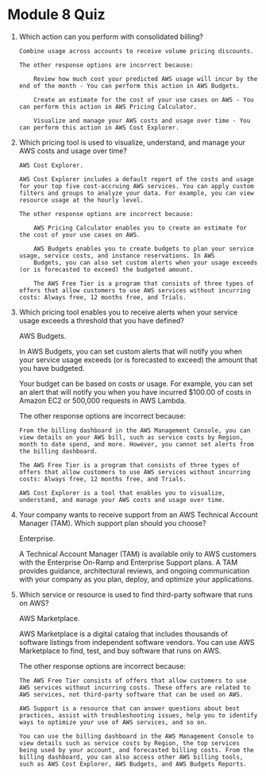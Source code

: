 # Module 8 Quiz

1.  Which action can you perform with consolidated billing?

        Combine usage across accounts to receive volume pricing discounts.

        The other response options are incorrect because:

            Review how much cost your predicted AWS usage will incur by the end of the month - You can perform this action in AWS Budgets.

            Create an estimate for the cost of your use cases on AWS - You can perform this action in AWS Pricing Calculator.

            Visualize and manage your AWS costs and usage over time - You can perform this action in AWS Cost Explorer.

2.  Which pricing tool is used to visualize, understand, and manage your AWS costs and usage over time?

        AWS Cost Explorer.

        AWS Cost Explorer includes a default report of the costs and usage for your top five cost-accruing AWS services. You can apply custom filters and groups to analyze your data. For example, you can view resource usage at the hourly level.

        The other response options are incorrect because:

            AWS Pricing Calculator enables you to create an estimate for the cost of your use cases on AWS.

            AWS Budgets enables you to create budgets to plan your service usage, service costs, and instance reservations. In AWS
            Budgets, you can also set custom alerts when your usage exceeds (or is forecasted to exceed) the budgeted amount.

            The AWS Free Tier is a program that consists of three types of offers that allow customers to use AWS services without incurring costs: Always free, 12 months free, and Trials.

3.  Which pricing tool enables you to receive alerts when your service usage exceeds a threshold that you have defined?

    AWS Budgets.

    In AWS Budgets, you can set custom alerts that will notify you when your service usage exceeds (or is forecasted to exceed) the amount that you have budgeted.

    Your budget can be based on costs or usage. For example, you can set an alert that will notify you when you have incurred $100.00 of costs in Amazon EC2 or 500,000 requests in AWS Lambda.

    The other response options are incorrect because:

        From the billing dashboard in the AWS Management Console, you can view details on your AWS bill, such as service costs by Region, month to date spend, and more. However, you cannot set alerts from the billing dashboard.

        The AWS Free Tier is a program that consists of three types of offers that allow customers to use AWS services without incurring costs: Always free, 12 months free, and Trials.

        AWS Cost Explorer is a tool that enables you to visualize, understand, and manage your AWS costs and usage over time.

4.  Your company wants to receive support from an AWS Technical Account Manager (TAM). Which support plan should you choose?

    Enterprise.

    A Technical Account Manager (TAM) is available only to AWS customers with the Enterprise On-Ramp and Enterprise Support plans. A TAM provides guidance, architectural reviews, and ongoing communication with your company as you plan, deploy, and optimize your applications.

5.  Which service or resource is used to find third-party software that runs on AWS?

    AWS Marketplace.

    AWS Marketplace is a digital catalog that includes thousands of software listings from independent software vendors. You can use AWS Marketplace to find, test, and buy software that runs on AWS.

    The other response options are incorrect because:

        The AWS Free Tier consists of offers that allow customers to use AWS services without incurring costs. These offers are related to AWS services, not third-party software that can be used on AWS.

        AWS Support is a resource that can answer questions about best practices, assist with troubleshooting issues, help you to identify ways to optimize your use of AWS services, and so on.

        You can use the billing dashboard in the AWS Management Console to view details such as service costs by Region, the top services being used by your account, and forecasted billing costs. From the billing dashboard, you can also access other AWS billing tools, such as AWS Cost Explorer, AWS Budgets, and AWS Budgets Reports.
